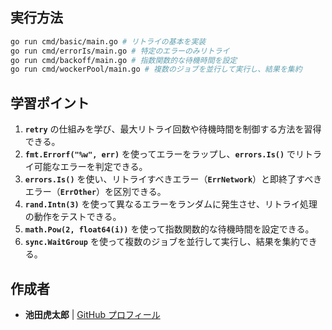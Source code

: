 ## **実行方法**

```sh
go run cmd/basic/main.go # リトライの基本を実装
go run cmd/errorIs/main.go # 特定のエラーのみリトライ
go run cmd/backoff/main.go # 指数関数的な待機時間を設定
go run cmd/wockerPool/main.go # 複数のジョブを並行して実行し、結果を集約
```

## **学習ポイント**

1. **`retry`** の仕組みを学び、最大リトライ回数や待機時間を制御する方法を習得できる。
2. **`fmt.Errorf("%w", err)`** を使ってエラーをラップし、**`errors.Is()`** でリトライ可能なエラーを判定できる。
3. **`errors.Is()`** を使い、リトライすべきエラー（**`ErrNetwork`**）と即終了すべきエラー（**`ErrOther`**）を区別できる。
4. **`rand.Intn(3)`** を使って異なるエラーをランダムに発生させ、リトライ処理の動作をテストできる。
5. **`math.Pow(2, float64(i))`** を使って指数関数的な待機時間を設定できる。
6. **`sync.WaitGroup`** を使って複数のジョブを並行して実行し、結果を集約できる。

## 作成者

- **池田虎太郎** | [GitHub プロフィール](https://github.com/kotaroikeda-apl-dev)
